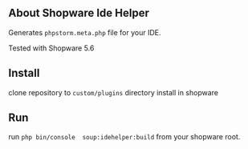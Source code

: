 ## About Shopware Ide Helper
Generates `phpstorm.meta.php` file for your IDE.

Tested with Shopware 5.6

## Install
clone repository to `custom/plugins` directory
install in shopware

## Run
run `php bin/console  soup:idehelper:build` from your shopware root.